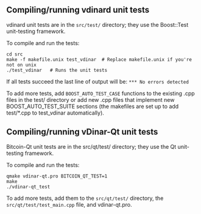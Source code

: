Compiling/running vdinard unit tests
------------------------------------

vdinard unit tests are in the `src/test/` directory; they
use the Boost::Test unit-testing framework.

To compile and run the tests:

	cd src
	make -f makefile.unix test_vdinar  # Replace makefile.unix if you're not on unix
	./test_vdinar   # Runs the unit tests

If all tests succeed the last line of output will be:
`*** No errors detected`

To add more tests, add `BOOST_AUTO_TEST_CASE` functions to the existing
.cpp files in the test/ directory or add new .cpp files that
implement new BOOST_AUTO_TEST_SUITE sections (the makefiles are
set up to add test/*.cpp to test_vdinar automatically).


Compiling/running vDinar-Qt unit tests
---------------------------------------

Bitcoin-Qt unit tests are in the src/qt/test/ directory; they
use the Qt unit-testing framework.

To compile and run the tests:

	qmake vdinar-qt.pro BITCOIN_QT_TEST=1
	make
	./vdinar-qt_test

To add more tests, add them to the `src/qt/test/` directory,
the `src/qt/test/test_main.cpp` file, and vdinar-qt.pro.
